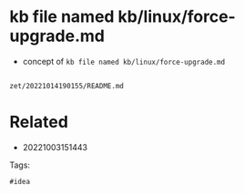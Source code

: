 # kb file named kb/linux/force-upgrade.md

- concept of `kb file named kb/linux/force-upgrade.md`

```
```

` zet/20221014190155/README.md `

# Related

- 20221003151443

Tags:

    #idea
